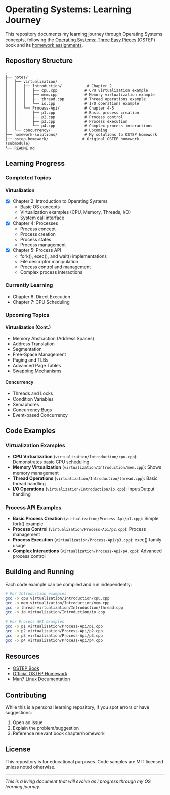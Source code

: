 # Operating Systems: Learning Journey

This repository documents my learning journey through Operating Systems concepts, following the [Operating Systems: Three Easy Pieces](http://pages.cs.wisc.edu/~remzi/OSTEP/) (OSTEP) book and its [homework assignments](https://github.com/remzi-arpacidusseau/ostep-homework).

## Repository Structure

```
.
├── notes/
│   ├── virtualization/
│   │   ├── Introduction/           # Chapter 2
│   │   │   ├── cpu.cpp            # CPU virtualization example
│   │   │   ├── mem.cpp            # Memory virtualization example
│   │   │   ├── thread.cpp         # Thread operations example
│   │   │   └── io.cpp             # I/O operations example
│   │   └── Process-Api/           # Chapter 4-5
│   │       ├── p1.cpp             # Basic process creation
│   │       ├── p2.cpp             # Process control
│   │       ├── p3.cpp             # Process execution
│   │       └── p4.cpp             # Complex process interactions
│   └── concurrency/               # Upcoming
├── homework-solutions/            # My solutions to OSTEP homework
├── ostep-homework/               # Original OSTEP homework (submodule)
└── README.md
```

## Learning Progress

### Completed Topics

#### Virtualization

- [x] Chapter 2: Introduction to Operating Systems
  - Basic OS concepts
  - Virtualization examples (CPU, Memory, Threads, I/O)
  - System call interface
- [x] Chapter 4: Processes
  - Process concept
  - Process creation
  - Process states
  - Process management
- [x] Chapter 5: Process API
  - fork(), exec(), and wait() implementations
  - File descriptor manipulation
  - Process control and management
  - Complex process interactions

### Currently Learning

- Chapter 6: Direct Execution
- Chapter 7: CPU Scheduling

### Upcoming Topics

#### Virtualization (Cont.)

- Memory Abstraction (Address Spaces)
- Address Translation
- Segmentation
- Free-Space Management
- Paging and TLBs
- Advanced Page Tables
- Swapping Mechanisms

#### Concurrency

- Threads and Locks
- Condition Variables
- Semaphores
- Concurrency Bugs
- Event-based Concurrency

## Code Examples

### Virtualization Examples

- **CPU Virtualization** (`virtualization/Introduction/cpu.cpp`): Demonstrates basic CPU scheduling
- **Memory Virtualization** (`virtualization/Introduction/mem.cpp`): Shows memory management
- **Thread Operations** (`virtualization/Introduction/thread.cpp`): Basic thread handling
- **I/O Operations** (`virtualization/Introduction/io.cpp`): Input/Output handling

### Process API Examples

- **Basic Process Creation** (`virtualization/Process-Api/p1.cpp`): Simple fork() example
- **Process Control** (`virtualization/Process-Api/p2.cpp`): Process management
- **Process Execution** (`virtualization/Process-Api/p3.cpp`): exec() family usage
- **Complex Interactions** (`virtualization/Process-Api/p4.cpp`): Advanced process control

## Building and Running

Each code example can be compiled and run independently:

```bash
# For Introduction examples
gcc -o cpu virtualization/Introduction/cpu.cpp
gcc -o mem virtualization/Introduction/mem.cpp
gcc -o thread virtualization/Introduction/thread.cpp
gcc -o io virtualization/Introduction/io.cpp

# For Process API examples
gcc -o p1 virtualization/Process-Api/p1.cpp
gcc -o p2 virtualization/Process-Api/p2.cpp
gcc -o p3 virtualization/Process-Api/p3.cpp
gcc -o p4 virtualization/Process-Api/p4.cpp
```

## Resources

- [OSTEP Book](http://pages.cs.wisc.edu/~remzi/OSTEP/)
- [Official OSTEP Homework](https://github.com/remzi-arpacidusseau/ostep-homework)
- [Man7 Linux Documentation](https://man7.org/)

## Contributing

While this is a personal learning repository, if you spot errors or have suggestions:

1. Open an issue
2. Explain the problem/suggestion
3. Reference relevant book chapter/homework

## License

This repository is for educational purposes. Code samples are MIT licensed unless noted otherwise.

---

_This is a living document that will evolve as I progress through my OS learning journey._
